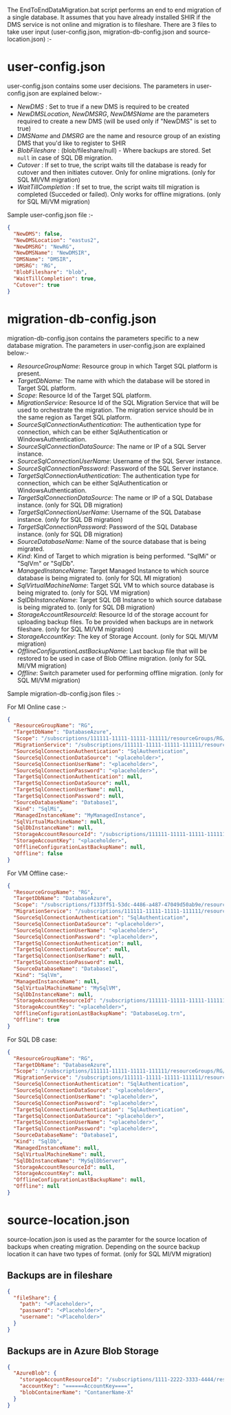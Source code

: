 
The EndToEndDataMigration.bat script performs an end to end migration of a single database. 
It assumes that you have already installed SHIR if the DMS service is not online and migration is to fileshare.
There are 3 files to take user input (user-config.json, migration-db-config.json and source-location.json) :-

# user-config.json

user-config.json contains some user decisions. The parameters in user-config.json are explained below:-

- *NewDMS* : Set to true if a new DMS is required to be created
- *NewDMSLocation*, *NewDMSRG*, *NewDMSName* are the parameters required to create a new DMS (will be used only if "NewDMS" is set to true)
- *DMSName* and *DMSRG* are the name and resource group of an existing DMS that you'd like to register to SHIR
- *BlobFileshare* : (blob/fileshare/null) - Where backups are stored. Set `null` in case of SQL DB migration. 
- *Cutover* : If set to true, the script waits till the database is ready for cutover and then initiates cutover. Only for online migrations. (only for SQL MI/VM migration)
- *WaitTillCompletion* : If set to true, the script waits till migration is completed (Succeded or failed). Only works for offline migrations. (only for SQL MI/VM migration)

Sample user-config.json file :-
```Json
{
  "NewDMS": false,
  "NewDMSLocation": "eastus2",
  "NewDMSRG": "NewRG",
  "NewDMSName": "NewDMSIR",
  "DMSName": "DMSIR",
  "DMSRG": "RG",
  "BlobFileshare": "blob",
  "WaitTillCompletion": true,
  "Cutover": true
}
```

# migration-db-config.json

migration-db-config.json contains the parameters specific to a new database migration. The parameters in user-config.json are explained below:-

- *ResourceGroupName*: Resource group in which Target SQL platform is present.
- *TargetDbName*: The name with which the database will be stored in Target SQL platform.
- *Scope*: Resource Id of the Target SQL platform. 
- *MigrationService*: Resource Id of the SQL Migration Service that will be used to orchestrate the migration. The migration service should be in the same region as Target SQL platform.
- *SourceSqlConnectionAuthentication*: The authentication type for connection, which can be either SqlAuthentication or WindowsAuthentication.
- *SourceSqlConnectionDataSource*: The name or IP of a SQL Server instance.
- *SourceSqlConnectionUserName*: Username of the SQL Server instance.
- *SourceSqlConnectionPassword*: Password of the SQL Server instance.
- *TargetSqlConnectionAuthentication*: The authentication type for connection, which can be either SqlAuthentication or WindowsAuthentication.
- *TargetSqlConnectionDataSource*: The name or IP of a SQL Database instance. (only for SQL DB migration)
- *TargetSqlConnectionUserName*: Username of the SQL Database instance. (only for SQL DB migration)
- *TargetSqlConnectionPassword*: Password of the SQL Database instance. (only for SQL DB migration)
- *SourceDatabaseName*: Name of the source database that is being migrated.
- *Kind*: Kind of Target to which migration is being performed. "SqlMi" or "SqlVm" or "SqlDb".
- *ManagedInstanceName*: Target Managed Instance to which source database is being migrated to. (only for SQL MI migration)
- *SqlVirtualMachineName*: Target SQL VM to which source database is being migrated to. (only for SQL VM migration)
- *SqlDbInstanceName*: Target SQL DB Instance to which source database is being migrated to. (only for SQL DB migration)
- *StorageAccountResourceId*: Resource Id of the storage account for uploading backup files. To be provided when backups are in network fileshare. (only for SQL MI/VM migration)
- *StorageAccountKey*: The key of Storage Account. (only for SQL MI/VM migration)
- *OfflineConfigurationLastBackupName*: Last backup file that will be restored to be used in case of Blob Offline migration. (only for SQL MI/VM migration)
- *Offline*: Switch parameter used for performing offline migration. (only for SQL MI/VM migration)

Sample migration-db-config.json files :-

For MI Online case :-

```Json
{
  "ResourceGroupName": "RG",
  "TargetDbName": "DatabaseAzure",
  "Scope": "/subscriptions/111111-11111-11111-111111/resourceGroups/RG/providers/Microsoft.Sql/managedInstances/MyManagedInstance",
  "MigrationService": "/subscriptions/111111-11111-11111-111111/resourceGroups/RG/providers/Microsoft.DataMigration/SqlMigrationServices/DMSIR",
  "SourceSqlConnectionAuthentication": "SqlAuthentication",
  "SourceSqlConnectionDataSource": "<placeholder>",
  "SourceSqlConnectionUserName": "<placeholder>",
  "SourceSqlConnectionPassword": "<placeholder>",
  "TargetSqlConnectionAuthentication": null,
  "TargetSqlConnectionDataSource": null,
  "TargetSqlConnectionUserName": null,
  "TargetSqlConnectionPassword": null,
  "SourceDatabaseName": "Database1",
  "Kind": "SqlMi",
  "ManagedInstanceName": "MyManagedInstance",
  "SqlVirtualMachineName": null,
  "SqlDbInstanceName": null,
  "StorageAccountResourceId": "/subscriptions/111111-11111-11111-111111/resourceGroups/RG/providers/Microsoft.Storage/storageAccounts/MyStorage",
  "StorageAccountKey": "<placeholder>",
  "OfflineConfigurationLastBackupName": null,
  "Offline": false
}
```

For VM Offline case:-

```Json
{
  "ResourceGroupName": "RG",
  "TargetDbName": "DatabaseAzure",
  "Scope": "/subscriptions/f133ff51-53dc-4486-a487-47049d50ab9e/resourceGroups/RG/providers/Microsoft.SqlVirtualMachine/SqlVirtualMachines/MySqlVM",
  "MigrationService": "/subscriptions/111111-11111-11111-111111/resourceGroups/tsum38RG/providers/Microsoft.DataMigration/SqlMigrationServices/DMSIR",
  "SourceSqlConnectionAuthentication": "SqlAuthentication",
  "SourceSqlConnectionDataSource": "<placeholder>",
  "SourceSqlConnectionUserName": "<placeholder>",
  "SourceSqlConnectionPassword": "<placeholder>",
  "TargetSqlConnectionAuthentication": null,
  "TargetSqlConnectionDataSource": null,
  "TargetSqlConnectionUserName": null,
  "TargetSqlConnectionPassword": null,
  "SourceDatabaseName": "Database1",
  "Kind": "SqlVm",
  "ManagedInstanceName": null,
  "SqlVirtualMachineName": "MySqlVM",
  "SqlDbInstanceName": null,
  "StorageAccountResourceId": "/subscriptions/111111-11111-11111-111111/resourceGroups/RG/providers/Microsoft.Storage/storageAccounts/MyStorage",
  "StorageAccountKey": "<placeholder>",
  "OfflineConfigurationLastBackupName": "DatabaseLog.trn",
  "Offline": true
}
```

For SQL DB case:

```Json
{
  "ResourceGroupName": "RG",
  "TargetDbName": "DatabaseAzure",
  "Scope": "/subscriptions/111111-11111-11111-111111/resourceGroups/RG/providers/Microsoft.Sql/servers/MySqlDbServer",
  "MigrationService": "/subscriptions/111111-11111-11111-111111/resourceGroups/RG/providers/Microsoft.DataMigration/SqlMigrationServices/DMSIR",
  "SourceSqlConnectionAuthentication": "SqlAuthentication",
  "SourceSqlConnectionDataSource": "<placeholder>",
  "SourceSqlConnectionUserName": "<placeholder>",
  "SourceSqlConnectionPassword": "<placeholder>",
  "TargetSqlConnectionAuthentication": "SqlAuthentication",
  "TargetSqlConnectionDataSource": "<placeholder>",
  "TargetSqlConnectionUserName": "<placeholder>",
  "TargetSqlConnectionPassword": "<placeholder>",
  "SourceDatabaseName": "Database1",
  "Kind": "SqlDb",
  "ManagedInstanceName": null,
  "SqlVirtualMachineName": null,
  "SqlDbInstanceName": "MySqlDbServer",
  "StorageAccountResourceId": null,
  "StorageAccountKey": null,
  "OfflineConfigurationLastBackupName": null,
  "Offline": null
}
```

# source-location.json

source-location.json is used as the paramter for the source location of backups when creating migration. Depending on the source backup location it can have two types of format. (only for SQL MI/VM migration)

## Backups are in fileshare

```Json
{
  "fileShare": {
    "path": "<Placeholder>",
    "password": "<Placeholder>",
    "username": "<Placeholder>"
  }
}
```

## Backups are in Azure Blob Storage

```Json
{
  "AzureBlob": {
    "storageAccountResourceId": "/subscriptions/1111-2222-3333-4444/resourceGroups/RG/prooviders/Microsoft.Storage/storageAccounts/MyStorage",
    "accountKey": "======AccountKey====",
    "blobContainerName": "ContanerName-X"
  }
}
```